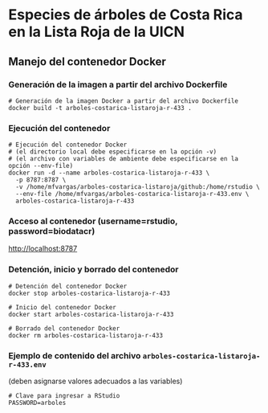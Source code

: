 # Especies de árboles de Costa Rica en la Lista Roja de la UICN

## Manejo del contenedor Docker

### Generación de la imagen a partir del archivo Dockerfile
```shell
# Generación de la imagen Docker a partir del archivo Dockerfile
docker build -t arboles-costarica-listaroja-r-433 .
```

### Ejecución del contenedor
```shell
# Ejecución del contenedor Docker
# (el directorio local debe especificarse en la opción -v)
# (el archivo con variables de ambiente debe especificarse en la opción --env-file)
docker run -d --name arboles-costarica-listaroja-r-433 \
  -p 8787:8787 \
  -v /home/mfvargas/arboles-costarica-listaroja/github:/home/rstudio \
  --env-file /home/mfvargas/arboles-costarica-listaroja-r-433.env \
  arboles-costarica-listaroja-r-433
```
  
### Acceso al contenedor (username=rstudio, password=biodatacr)
[http://localhost:8787](http://localhost:8787)

### Detención, inicio y borrado del contenedor
```shell
# Detención del contenedor Docker
docker stop arboles-costarica-listaroja-r-433

# Inicio del contenedor Docker
docker start arboles-costarica-listaroja-r-433

# Borrado del contenedor Docker
docker rm arboles-costarica-listaroja-r-433
```

### Ejemplo de contenido del archivo `arboles-costarica-listaroja-r-433.env`
(deben asignarse valores adecuados a las variables)
```shell
# Clave para ingresar a RStudio
PASSWORD=arboles
```
